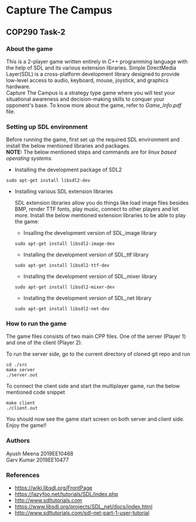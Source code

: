 # Capture The Campus
## COP290 Task-2

### About the game
This is a 2-player game written entirely in C++ programming language with the help of SDL and its various extension libraries. Simple DirectMedia Layer(SDL) is a cross-platform development library designed to provide low-level access to audio, keyboard, mouse, joystick, and graphics hardware.  
Capture The Campus is a strategy type game where you will test your situational awareness and decision-making skills to conquer your opponent's base.
To know more about the game, refer to *Game_Info.pdf* file.

### Setting up SDL environment
Before running the game, first set up the required SDL environment and install the below mentioned libraries and packages.  
**NOTE:** The below mentioned steps and commands are for *linux based operating systems.*

- Installing the development package of SDL2
```
sudo apt-get install libsdl2-dev

```

- Installing various SDL extension libraries

   SDL extension libraries allow you do things like load image files besides BMP, render TTF fonts, play music, connect to other players and lot more. Install the below mentioned extension libraries to be able to play the game:

   - Insalling the development version of SDL_image library
   ```
   sudo apt-get install libsdl2-image-dev
   ```

   - Installing the development version of SDL_ttf library
   ```
   sudo apt-get install libsdl2-ttf-dev
   ```

   - Installing the development version of SDL_mixer library
   ```
   sudo apt-get install libsdl2-mixer-dev
   ```

   - Installing the development version of SDL_net library 
    ```
    sudo apt-get install libsdl2-net-dev
    ```

### How to run the game
The game files consists of two main CPP files. One of the server (Player 1) and one of the client (Player 2). 

To run the server side, go to the current directory of cloned git repo and run
```
cd ./src
make server
./server.out
```

To connect the client side and start the multiplayer game, run the below mentioned code snippet
```
make client
./client.out
```

You should now see the game start screen on both server and client side. Enjoy the game!!


### Authors
Ayush Meena 2019EE10468   
Garv Kumar 2019EE10477

### References
- https://wiki.libsdl.org/FrontPage
- https://lazyfoo.net/tutorials/SDL/index.php
- http://www.sdltutorials.com
- https://www.libsdl.org/projects/SDL_net/docs/index.html
- http://www.sdltutorials.com/sdl-net-part-1-user-tutorial

